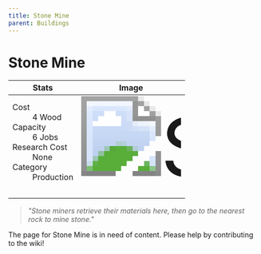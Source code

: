 ```yaml
---
title: Stone Mine
parent: Buildings
---
```

# Stone Mine

[//]: # (Pre-generated content)
<table><thead><tr><th>Stats</th><th>Image</th></tr></thead><tbody><tr><td><dl><dt>Cost</dt><dd>4 Wood</dd><dt>Capacity</dt><dd>6 Jobs</dd><dt>Research Cost</dt><dd>None</dd><dt>Category</dt><dd>Production</dd></dl></td><td><style>.building-image {width: 200px;height: 200px;overflow: hidden;position: relative;}.building-image img {image-rendering: pixelated;object-fit: none;transform: scale(10);transform-origin: left top;position: absolute;left: 0;top: 0;}</style><div class="building-image"><img style="object-position: -458px -969px;" src="https://tfe2-wiki.github.io/assets/sprites.png" alt="Stone Mine Back"><img style="object-position: -436px -969px;" src="https://tfe2-wiki.github.io/assets/sprites.png" alt="Stone Mine"></div></td></tr></tbody></table><blockquote><i>"Stone miners retrieve their materials here, then go to the nearest rock to mine stone."</i></blockquote>

The page for Stone Mine is in need of content. Please help by contributing to the wiki!
